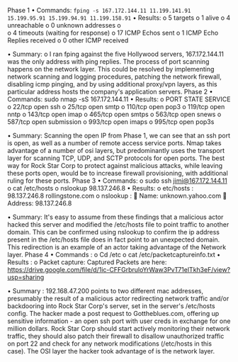 
Phase 1
•	Commands: `fping -s 167.172.144.11 11.199.141.91 15.199.95.91 15.199.94.91 11.199.158.91`
•	Results: 
o	5 targets
o	       1 alive
o	       4 unreachable
o	       0 unknown addresses
o	
o	       4 timeouts (waiting for response)
o	      17 ICMP Echos sent
o	       1 ICMP Echo Replies received
o	       0 other ICMP received

•	Summary: 
o	I ran fping against the five Hollywood servers, 167.172.144.11 was the only address with ping replies. The process of port scanning happens on the network layer. This could be resolved by implementing network scanning and logging procedures, patching the network firewall, disabling icmp pinging, and by using additional proxy/vpn layers, as this particular address hosts the company's application servers.
Phase 2
•	Commands: sudo nmap -sS 167.172.144.11
•	Results: 
o	PORT STATE SERVICE
o	22/tcp  open  ssh
o	25/tcp  open  smtp
o	110/tcp open  pop3
o	119/tcp open  nntp
o	143/tcp open  imap
o	465/tcp open  smtps
o	563/tcp open  snews
o	587/tcp open  submission
o	993/tcp open  imaps
o	995/tcp open  pop3s

•	Summary: Scanning the open IP from Phase 1, we can see that an ssh port is open, as well as a number of remote access service ports. Nmap takes advantage of a number of osi layers, but predominantly uses the transport layer for scanning TCP, UDP, and SCTP protocols for open ports. The best way for Rock Star Corp to protect against malicious attacks, while leaving these ports open, would be to increase firewall provisioning, with additional ruling for these ports.
Phase 3
•	Commands: 
o	sudo ssh jimi@167.172.144.11
o	cat /etc/hosts
o	nslookup 98.137.246.8
•	Results: 
o	etc/hosts : 98.137.246.8 rollingstone.com
o	nslookup : 
	Name:    unknown.yahoo.com
	Address:  98.137.246.8

•	Summary: It's easy to assume from these findings that a malicious actor hacked this server and modified the /etc/hosts file to point traffic to another domain. This can be confirmed using nslookup to confirm the ip address present in the /etc/hosts file does in fact point to an unexpected domain. This redirection is an example of an actor taking advantage of the Network layer.
Phase 4
•	Commands : 
o	Cd /etc
o	cat /etc/packetcaptureinfo.txt
•	Results : 
o	Packet capture: Captured Packets are here:
https://drive.google.com/file/d/1ic-CFFGrbruloYrWaw3PvT71elTkh3eF/view?usp=sharing 

•	Summary : 192.168.47.200 points to two different mac addresses, presumably the result of a malicious actor redirecting network traffic and/or backdooring into Rock Star Corp's server, set in the server's /etc/hosts config. The hacker made a post request to Gottheblues.com, offering up sensitive information - an open ssh port with user creds in exchange for one million dollars. Rock Star Corp should start actively monitoring their network traffic, they should also patch their firewall to disallow unauthorized traffic on port 22 and check for any network modifications (/etc/hosts in this case). The OSI layer the hacker took advantage of is the network layer.

